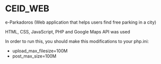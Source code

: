# CEID_WEB
e-Parkadoros (Web application that helps users find free parking in a city)

HTML, CSS, JavaScript, PHP and Google Maps API was used

In order to run this, you should make this modifications to your php.ini:
- upload_max_filesize=100M
- post_max_size=100M
